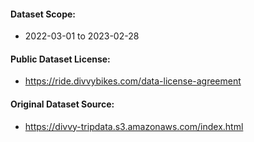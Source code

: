 #### Dataset Scope:
- 2022-03-01 to 2023-02-28

#### Public Dataset License:
- https://ride.divvybikes.com/data-license-agreement

#### Original Dataset Source:
- https://divvy-tripdata.s3.amazonaws.com/index.html
